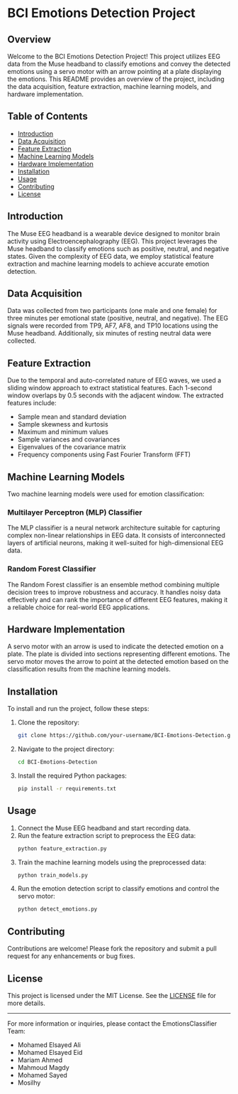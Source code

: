 # BCI Emotions Detection Project

## Overview
Welcome to the BCI Emotions Detection Project! This project utilizes EEG data from the Muse headband to classify emotions and convey the detected emotions using a servo motor with an arrow pointing at a plate displaying the emotions. This README provides an overview of the project, including the data acquisition, feature extraction, machine learning models, and hardware implementation.

## Table of Contents
- [Introduction](#introduction)
- [Data Acquisition](#data-acquisition)
- [Feature Extraction](#feature-extraction)
- [Machine Learning Models](#machine-learning-models)
- [Hardware Implementation](#hardware-implementation)
- [Installation](#installation)
- [Usage](#usage)
- [Contributing](#contributing)
- [License](#license)

## Introduction
The Muse EEG headband is a wearable device designed to monitor brain activity using Electroencephalography (EEG). This project leverages the Muse headband to classify emotions such as positive, neutral, and negative states. Given the complexity of EEG data, we employ statistical feature extraction and machine learning models to achieve accurate emotion detection.

## Data Acquisition
Data was collected from two participants (one male and one female) for three minutes per emotional state (positive, neutral, and negative). The EEG signals were recorded from TP9, AF7, AF8, and TP10 locations using the Muse headband. Additionally, six minutes of resting neutral data were collected.

## Feature Extraction
Due to the temporal and auto-correlated nature of EEG waves, we used a sliding window approach to extract statistical features. Each 1-second window overlaps by 0.5 seconds with the adjacent window. The extracted features include:
- Sample mean and standard deviation
- Sample skewness and kurtosis
- Maximum and minimum values
- Sample variances and covariances
- Eigenvalues of the covariance matrix
- Frequency components using Fast Fourier Transform (FFT)

## Machine Learning Models
Two machine learning models were used for emotion classification:

### Multilayer Perceptron (MLP) Classifier
The MLP classifier is a neural network architecture suitable for capturing complex non-linear relationships in EEG data. It consists of interconnected layers of artificial neurons, making it well-suited for high-dimensional EEG data.

### Random Forest Classifier
The Random Forest classifier is an ensemble method combining multiple decision trees to improve robustness and accuracy. It handles noisy data effectively and can rank the importance of different EEG features, making it a reliable choice for real-world EEG applications.

## Hardware Implementation
A servo motor with an arrow is used to indicate the detected emotion on a plate. The plate is divided into sections representing different emotions. The servo motor moves the arrow to point at the detected emotion based on the classification results from the machine learning models.

## Installation
To install and run the project, follow these steps:

1. Clone the repository:
    ```bash
    git clone https://github.com/your-username/BCI-Emotions-Detection.git
    ```
2. Navigate to the project directory:
    ```bash
    cd BCI-Emotions-Detection
    ```
3. Install the required Python packages:
    ```bash
    pip install -r requirements.txt
    ```

## Usage
1. Connect the Muse EEG headband and start recording data.
2. Run the feature extraction script to preprocess the EEG data:
    ```bash
    python feature_extraction.py
    ```
3. Train the machine learning models using the preprocessed data:
    ```bash
    python train_models.py
    ```
4. Run the emotion detection script to classify emotions and control the servo motor:
    ```bash
    python detect_emotions.py
    ```

## Contributing
Contributions are welcome! Please fork the repository and submit a pull request for any enhancements or bug fixes.

## License
This project is licensed under the MIT License. See the [LICENSE](LICENSE) file for more details.

---

For more information or inquiries, please contact the EmotionsClassifier Team:
- Mohamed Elsayed Ali
- Mohamed Elsayed Eid
- Mariam Ahmed
- Mahmoud Magdy
- Mohamed Sayed
- Mosilhy
